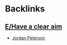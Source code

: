 
# Backlinks
## [E/Have a clear aim](<E/Have a clear aim.md>)
- [Jordan Peterson](<Jordan Peterson.md>)

